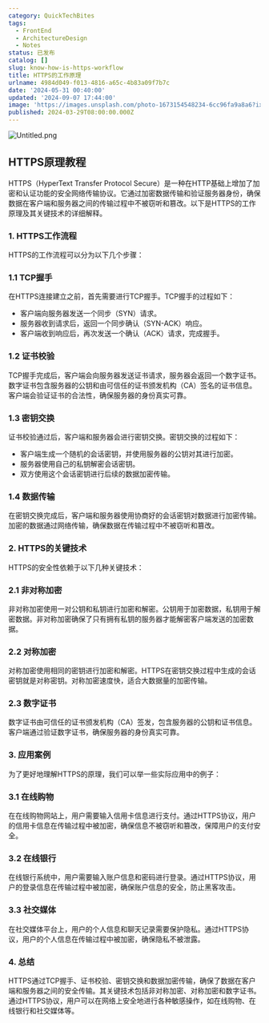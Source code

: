 ```yaml
---
category: QuickTechBites
tags:
  - FrontEnd
  - ArchitectureDesign
  - Notes
status: 已发布
catalog: []
slug: know-how-is-https-workflow
title: HTTPS的工作原理
urlname: 4984d049-f013-4816-a65c-4b83a09f7b7c
date: '2024-05-31 00:40:00'
updated: '2024-09-07 17:44:00'
image: 'https://images.unsplash.com/photo-1673154548234-6cc96fa9a8a6?ixlib=rb-4.0.3&q=85&fm=jpg&crop=entropy&cs=srgb'
published: 2024-03-29T08:00:00.000Z
---
```


![Untitled.png](https://prod-files-secure.s3.us-west-2.amazonaws.com/5d24fe63-e567-4804-86f9-9fdc62e13082/2950c759-0255-4c0a-becc-122aae8c82c0/Untitled.png?X-Amz-Algorithm=AWS4-HMAC-SHA256&X-Amz-Content-Sha256=UNSIGNED-PAYLOAD&X-Amz-Credential=ASIAZI2LB466RZP4OJLR%2F20250317%2Fus-west-2%2Fs3%2Faws4_request&X-Amz-Date=20250317T053812Z&X-Amz-Expires=3600&X-Amz-Security-Token=IQoJb3JpZ2luX2VjEOX%2F%2F%2F%2F%2F%2F%2F%2F%2F%2FwEaCXVzLXdlc3QtMiJHMEUCIFtVSQ3Ee%2B%2B4NFwAFVTyGwqD9f2Xja5iK01D3miqReTTAiEAv7Vlb46HXn%2FaHuA9twwqHNbrBaCRYoJA5ypydY%2FpktQq%2FwMIPhAAGgw2Mzc0MjMxODM4MDUiDHpQN1U0dNKGRevblyrcA7Py%2BecOFoLzABC%2FkZSlgTbIxsClwOxDZGRgFwb7PVuUUCwnj84vwqLd22wGQxOctXhPuM9I8AwCp%2FF6mqrIwVoqDszv9qyJgH7RvqPtqkobLORZ4gzcolY2lk0RH%2Bw9DQO1aP78HLbLcW%2FKw53gyu9WtajVJFNPOY9yVzKRtJ%2BCvjP3%2B5xIQV1BagNxU2kyu1LJAPDZtlZlcU0%2Fwv5EyWEiSkp0xJLVB9EzCx0jqlmyNIb0lL60skpA9uOdSP%2F9xxxvUKUawdmKT01ORmF%2BKX2l5SEaB47GuoU5IziAXuT25tiLxZThZH48ewUnCXrAVgexGm1JLNjd%2B%2FXfKnXYglgV7qxkI96SMLQhv35l%2FP23TTTzuLlYXgG%2BuPCmJGqved2l1k8150CZEBFXFGPjRcoQz1unYumx3tRrE9R4RxrPXzYZwXXhkcgoYUnXOX%2BQVJHRd9BXnsqk%2BDhR7N0Vu9wQw8LLhc1%2Fh8FVjMAA2g8DMdgXZ1W5hMLfQBG7K8LzVbQsFtsDlKDMaZyb4AVUAAI7Z6yeUsJQIfiuhe36Od6fasm0%2Bki48Q6rk%2FD8wrh2mu2Wg%2F6lbFlmUJgfcqNIkXzVXxCs91G%2Fc7EAjSFrB69JVRoK%2FuM8406cbulwMNXZ3r4GOqUBJY3HCTVZxUXVxf44%2BxL6zF1Ga0KF5%2BBG3lCM5fGxEg1FyMGkY6nbFkENSLeFlPbxWQPXD4LpdVpGHYN%2FpF2ataB%2BAAOWyfwFepSjj%2FmQQSwaMncTg90nft6487Yr7%2F8PwT9NffzCv1D%2FDjaht8xfXHmO7RxTMsh9kf5ZQmHt55STQk0Kh4jhnJRPQNdJI4P9S8UlVArtmU7G6MYmso8psXxAiK04&X-Amz-Signature=308504da312c988a790715db15b41e19c08d6c879eee473c4f5af6369d7307d1&X-Amz-SignedHeaders=host&x-id=GetObject)


## HTTPS原理教程


HTTPS（HyperText Transfer Protocol Secure）是一种在HTTP基础上增加了加密和认证功能的安全网络传输协议。它通过加密数据传输和验证服务器身份，确保数据在客户端和服务器之间的传输过程中不被窃听和篡改。以下是HTTPS的工作原理及其关键技术的详细解释。


### 1. HTTPS工作流程


HTTPS的工作流程可以分为以下几个步骤：


### 1.1 TCP握手


在HTTPS连接建立之前，首先需要进行TCP握手。TCP握手的过程如下：

- 客户端向服务器发送一个同步（SYN）请求。
- 服务器收到请求后，返回一个同步确认（SYN-ACK）响应。
- 客户端收到响应后，再次发送一个确认（ACK）请求，完成握手。

### 1.2 证书校验


TCP握手完成后，客户端会向服务器发送证书请求，服务器会返回一个数字证书。数字证书包含服务器的公钥和由可信任的证书颁发机构（CA）签名的证书信息。客户端会验证证书的合法性，确保服务器的身份真实可靠。


### 1.3 密钥交换


证书校验通过后，客户端和服务器会进行密钥交换。密钥交换的过程如下：

- 客户端生成一个随机的会话密钥，并使用服务器的公钥对其进行加密。
- 服务器使用自己的私钥解密会话密钥。
- 双方使用这个会话密钥进行后续的数据加密传输。

### 1.4 数据传输


在密钥交换完成后，客户端和服务器使用协商好的会话密钥对数据进行加密传输。加密的数据通过网络传输，确保数据在传输过程中不被窃听和篡改。


### 2. HTTPS的关键技术


HTTPS的安全性依赖于以下几种关键技术：


### 2.1 非对称加密


非对称加密使用一对公钥和私钥进行加密和解密。公钥用于加密数据，私钥用于解密数据。非对称加密确保了只有拥有私钥的服务器才能解密客户端发送的加密数据。


### 2.2 对称加密


对称加密使用相同的密钥进行加密和解密。HTTPS在密钥交换过程中生成的会话密钥就是对称密钥。对称加密速度快，适合大数据量的加密传输。


### 2.3 数字证书


数字证书由可信任的证书颁发机构（CA）签发，包含服务器的公钥和证书信息。客户端通过验证数字证书，确保服务器的身份真实可靠。


### 3. 应用案例


为了更好地理解HTTPS的原理，我们可以举一些实际应用中的例子：


### 3.1 在线购物


在在线购物网站上，用户需要输入信用卡信息进行支付。通过HTTPS协议，用户的信用卡信息在传输过程中被加密，确保信息不被窃听和篡改，保障用户的支付安全。


### 3.2 在线银行


在线银行系统中，用户需要输入账户信息和密码进行登录。通过HTTPS协议，用户的登录信息在传输过程中被加密，确保账户信息的安全，防止黑客攻击。


### 3.3 社交媒体


在社交媒体平台上，用户的个人信息和聊天记录需要保护隐私。通过HTTPS协议，用户的个人信息在传输过程中被加密，确保隐私不被泄露。


### 4. 总结


HTTPS通过TCP握手、证书校验、密钥交换和数据加密传输，确保了数据在客户端和服务器之间的安全传输。其关键技术包括非对称加密、对称加密和数字证书。通过HTTPS协议，用户可以在网络上安全地进行各种敏感操作，如在线购物、在线银行和社交媒体等。

